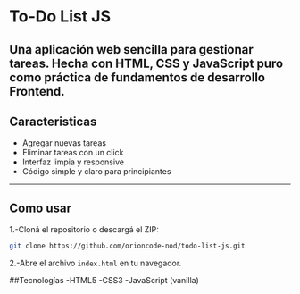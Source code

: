 #  To-Do List JS
Una aplicación web sencilla para gestionar tareas. Hecha con HTML, CSS y JavaScript puro
como práctica de fundamentos de desarrollo Frontend.
---

## Caracteristicas
- Agregar nuevas tareas
- Eliminar tareas con un click
- Interfaz limpia y responsive
- Código simple y claro para principiantes
---
## Como usar

1.-Cloná el repositorio o descargá el ZIP:
```bash
git clone https://github.com/orioncode-nod/todo-list-js.git
```
2.-Abre el archivo `index.html` en tu navegador.

##Tecnologías
-HTML5
-CSS3
-JavaScript (vanilla)



